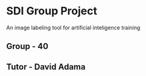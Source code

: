 # SDI Group Project

An image labeling tool for artificial inteligence training


## Group - 40
## Tutor - David Adama
